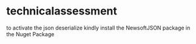 # technicalassessment

to activate the json deserialize 
kindly install the NewsoftJSON package in the Nuget Package
